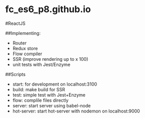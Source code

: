 # fc_es6_p8.github.io
#ReactJS

##Implementing:
- Router
- Redux store
- Flow compiler
- SSR (improve rendering up to x 100)
- unit tests with Jest/Enzyme

##Scripts
- start: for development on localhost:3100
- build: make build for SSR
- test: simple test with Jest+Enzyme
- flow: complile files directly
- server: start server using babel-node
- hot-server: start hot-server with nodemon on localhost:9000
